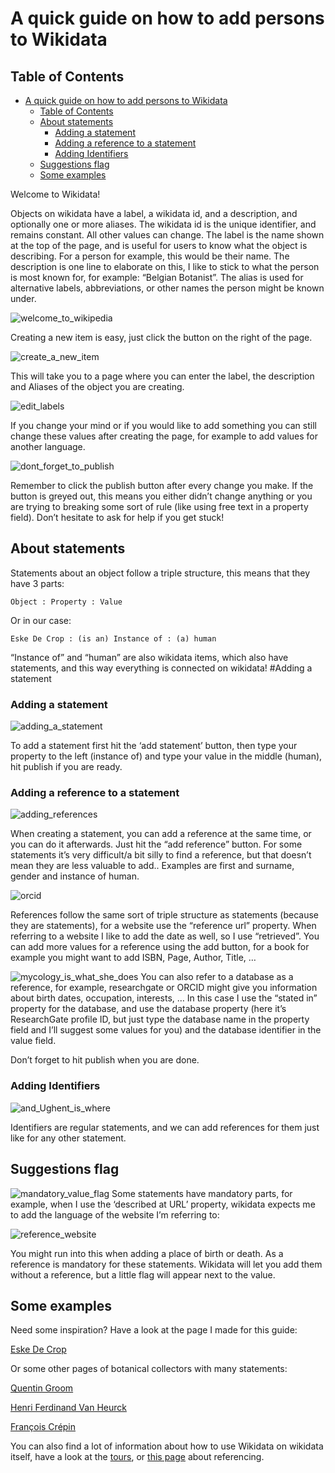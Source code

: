 
# A quick guide on how to add persons to Wikidata

## Table of Contents

- [A quick guide on how to add persons to Wikidata](#a-quick-guide-on-how-to-add-persons-to-wikidata)
  - [Table of Contents](#table-of-contents)
  - [About statements](#about-statements)
    - [Adding a statement](#adding-a-statement)
    - [Adding a reference to a statement](#adding-a-reference-to-a-statement)
    - [Adding Identifiers](#adding-identifiers)
  - [Suggestions flag](#suggestions-flag)
  - [Some examples](#some-examples)


Welcome to Wikidata! 

Objects on wikidata have a label, a wikidata id, and a description, and optionally one or more aliases. The wikidata id is the unique identifier, and remains constant. All other values can change. The label is the name shown at the top of the page, and is useful for users to know what the object is describing. For a person for example, this would be their name. The description is one line to elaborate on this, I like to stick to what the person is most known for, for example: “Belgian Botanist”. The alias is used for alternative labels, abbreviations, or other names the person might be known under. 

![welcome_to_wikipedia](images/firefox_AK8AdvmTg8.png)

Creating a new item is easy, just click the button on the right of the page.

![create_a_new_item](images/firefox_B5TG0oUhfC.png)

This will take you to a page where you can enter the label, the description and Aliases of the object you are creating.

![edit_labels](images/firefox_juYZLXg3my.png)

If you change your mind or if you would like to add something you can still change these values after creating the page, for example to add values for another language. 

![dont_forget_to_publish](images/firefox_T7Ttx1dDA7.png)

Remember to click the publish button after every change you make. If the button is greyed out, this means you either didn’t change anything or you are trying to breaking some sort of rule (like using free text in a property field). Don’t hesitate to ask for help if you get stuck!

## About statements
Statements about an object follow a triple structure, this means that they have 3 parts:

    Object : Property : Value

Or in our case:

    Eske De Crop : (is an) Instance of : (a) human

“Instance of” and “human” are also wikidata items, which also have statements, and this way everything is connected on wikidata! 
#Adding a statement

### Adding a statement

![adding_a_statement](images/firefox_oT3lL7xuOP.png)

To add a statement first hit the ‘add statement’ button, then type your property to the left (instance of) and type your value in the middle (human), hit publish if you are ready. 

### Adding a reference to a statement

![adding_references](images/firefox_7iHeO0HT88.png)

When creating a statement, you can add a reference at the same time, or you can do it afterwards. Just hit the “add reference” button. For some statements it’s very difficult/a bit silly to find a reference, but that doesn’t mean they are less valuable to add.. Examples are first and surname, gender and instance of human.

![orcid](images/KYO5Cmw6Yv.png)

References follow the same sort of triple structure as statements (because they are statements), for a website use the “reference url” property. When referring to a website I like to add the date as well, so I use “retrieved”. You can add more values for a reference using the add button, for a book for example you might want to add ISBN, Page, Author, Title, …

![mycology_is_what_she_does](images/iZk3sEIDt6.png)
You can also refer to a database as a reference, for example, researchgate or ORCID might give you information about birth dates, occupation, interests, … In this case I use the “stated in” property for the database, and use the database property (here it’s ResearchGate profile ID, but just type the database name in the property field and I’ll suggest some values for you) and the database identifier in the value field.

Don’t forget to hit publish when you are done.

### Adding Identifiers

![and_Ughent_is_where](images/firefox_TsUehkW2JX.png)

Identifiers are regular statements, and we can add references for them just like for any other statement.

## Suggestions flag
![mandatory_value_flag](images/hkwRPqZOce.png)
Some statements have mandatory parts, for example, when I use the ‘described at URL’ property, wikidata expects me to add the language of the website I’m referring to:

![reference_website](images/firefox_EaxtSvJQO4.png)

You might run into this when adding a place of birth or death. As a reference is mandatory for these statements. Wikidata will let you add them without a reference, but a little flag will appear next to the value.

## Some examples

Need some inspiration? Have a look at the page I made for this guide: 

[Eske De Crop](https://www.wikidata.org/wiki/Q88449437)

Or some other pages of botanical collectors with many statements:

[Quentin Groom](https://www.wikidata.org/wiki/Q28913658)

[Henri Ferdinand Van Heurck](https://www.wikidata.org/wiki/Q5894416)

[François Crépin](https://www.wikidata.org/wiki/Q1450997)

You can also find a lot of information about how to use Wikidata on wikidata itself, have a look at the [tours](https://en.wikipedia.org/wiki/Help:Referencing_for_beginners), or [this page](https://en.wikipedia.org/wiki/Help:Referencing_for_beginners) about referencing.


